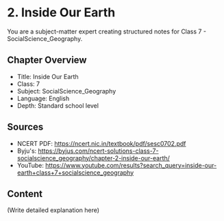# 2. Inside Our Earth

You are a subject-matter expert creating structured notes for Class 7 - SocialScience_Geography.

## Chapter Overview
- Title: Inside Our Earth
- Class: 7
- Subject: SocialScience_Geography
- Language: English
- Depth: Standard school level

## Sources
- NCERT PDF: https://ncert.nic.in/textbook/pdf/sesc0702.pdf
- Byju's: https://byjus.com/ncert-solutions-class-7-socialscience_geography/chapter-2-inside-our-earth/
- YouTube: https://www.youtube.com/results?search_query=inside-our-earth+class+7+socialscience_geography

## Content
(Write detailed explanation here)
